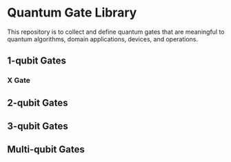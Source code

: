 # Quantum Gate Library
This repository is to collect and define quantum gates that are meaningful to quantum algorithms, domain applications, devices, and operations.

## 1-qubit Gates

### X Gate

## 2-qubit Gates


## 3-qubit Gates



## Multi-qubit Gates
